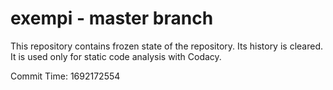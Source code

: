 # exempi - master branch

This repository contains frozen state of the repository.
Its history is cleared. It is used only for static code
analysis with Codacy.

Commit Time: 1692172554
